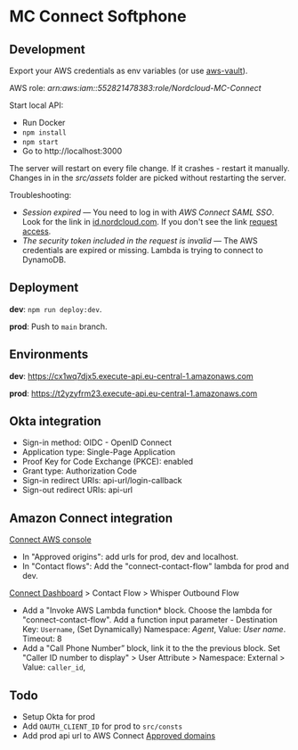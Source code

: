 # MC Connect Softphone

## Development

Export your AWS credentials as env variables (or use [aws-vault](https://github.com/99designs/aws-vault)).

AWS role: *arn:aws:iam::552821478383:role/Nordcloud-MC-Connect*

Start local API:
- Run Docker
- `npm install`
- `npm start` 
- Go to http://localhost:3000

The server will restart on every file change. If it crashes - restart it manually. Changes in in the *src/assets* folder are picked without restarting the server.

Troubleshooting:
- *Session expired* — You need to log in with *AWS Connect SAML SSO*. Look for the link in [id.nordcloud.com](https://id.nordcloud.com). If you don't see the link [request access](https://nordcloud.atlassian.net/servicedesk/customer/portal/223/group/327/create/2570).
- *The security token included in the request is invalid* — The AWS credentials are expired or missing. Lambda is trying to connect to DynamoDB.

## Deployment

**dev**: `npm run deploy:dev`.

**prod**: Push to `main` branch.

## Environments

**dev**: https://cx1wq7djx5.execute-api.eu-central-1.amazonaws.com

**prod**: https://t2yzyfrm23.execute-api.eu-central-1.amazonaws.com

## Okta integration
* Sign-in method: OIDC - OpenID Connect
* Application type: Single-Page Application
* Proof Key for Code Exchange (PKCE): enabled
* Grant type: Authorization Code
* Sign-in redirect URIs: api-url/login-callback
* Sign-out redirect URIs: api-url

## Amazon Connect integration
[Connect AWS console](https://eu-central-1.console.aws.amazon.com/connect/v2/app/settings/flows?region=eu-central-1) 
* In "Approved origins": add urls for prod, dev and localhost.
* In "Contact flows": Add the "connect-contact-flow" lambda for prod and dev.

[Connect Dashboard](https://nordcloud-connect.my.connect.aws/home) > Contact Flow > Whisper Outbound Flow
* Add a "Invoke AWS Lambda function* block. Choose the lambda for "connect-contact-flow". Add a function input parameter - Destination Key: `Username`, (Set Dynamically) Namespace: *Agent*, Value: *User name*. Timeout: 8
* Add a "Call Phone Number” block, link it to the the previous block. Set "Caller ID number to display" > User Attribute > Namespace: External > Value: `caller_id`,

## Todo
- Setup Okta for prod
- Add `OAUTH_CLIENT_ID` for prod to `src/consts`
- Add prod api url to AWS Connect [Approved domains](https://eu-central-1.console.aws.amazon.com/connect/v2/app/settings/approved-origins)
